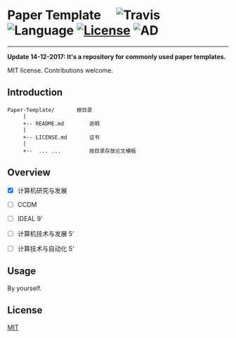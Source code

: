 

# Paper Template　 ![Travis](https://img.shields.io/travis/rust-lang/rust/master.svg) ![Language](https://img.shields.io/badge/format-doc/pdf/xls-orange.svg) [![License](https://img.shields.io/badge/license-MIT-blue.svg)](./LICENSE.md) ![AD](https://img.shields.io/badge/常用的-论文模板-ff69b4.svg)


-----------------


**Update 14-12-2017: It's a repository for commonly used paper templates.**

MIT license. Contributions welcome.

## Introduction

	Paper-Template/       根目录
	     |
	     +-- README.md        说明
	     |
	     +-- LICENSE.md       证书
	     |
	     +--  ... ...         按目录存放论文模板



## Overview


- [x] 计算机研究与发展
- [ ] CCDM
- [ ] IDEAL 9'
- [ ] 计算机技术与发展 5‘
- [ ] 计算技术与自动化 5’


## Usage

By yourself.

## License

[MIT](https://github.com/parnec/Paper_Template/blob/master/LICENSE.md)

